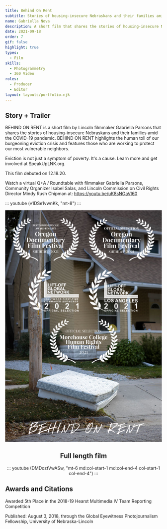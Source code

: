 ```yaml
---
title: Behind On Rent
subtitle: Stories of housing-insecure Nebraskans and their families amid the COVID-19 pandemic
name: Gabriella Nova
description: A short film that shares the stories of housing-insecure Nebraskans and their families amid the COVID-19 pandemic.
date: 2021-09-18
order: 7
gif: false
highlight: true
types:
  - Film
skills:
  - Photogrammetry
  - 360 Video
roles:
  - Producer
  - Editor
layout: layouts/portfolio.njk
---
```


<copy-wrap class="row-start-2 col-start-auto col-end-auto xs:col-start-1 xs:col-end-4 md:row-start-2 md:col-start-3 md:col-end-6">

## Story + Trailer

BEHIND ON RENT is a short film by Lincoln filmmaker Gabriella Parsons that shares the stories of housing-insecure Nebraskans and their families amid the COVID-19 pandemic. BEHIND ON RENT highlights the human toll of our burgeoning eviction crisis and features those who are working to protect our most vulnerable neighbors.

Eviction is not just a symptom of poverty. It's a cause. Learn more and get involved at SpeakUpLNK.org.

This film debuted on 12.18.20.

Watch a virtual Q+A / Roundtable with filmmaker Gabriella Parsons, Community Organizer Isabel Salas, and Lincoln Commission on Civil Rights Director Mindy Rush Chipman at: https://youtu.be/uK8sNOaVI60

::: youtube (v1DSe1vwnKk, "mt-8") :::

</copy-wrap>

<img src="/assets/img/behind-on-rent/cover.jpg" class="row-start-3 xs:col-start-1 xs:col-end-4 md:row-start-2 md:col-start-1 md:col-end-3" />

<copy-wrap align="center" class="grid-center sm:grid-center md:grid-center mt-6">

## Full length film

::: youtube (DMDoztVwASw, "mt-6 md:col-start-1 md:col-end-4 col-start-1 col-end-4") :::

</copy-wrap>


<copy-wrap class="grid-center xs:grid-center md:grid-center">

## Awards and Citations

Awarded 5th Place in the 2018-19 Hearst Multimedia IV Team Reporting Competition

Published: August 3, 2018, through the Global Eyewitness Photojournalism Fellowship, University of Nebraska-Lincoln 

</copy-wrap>
